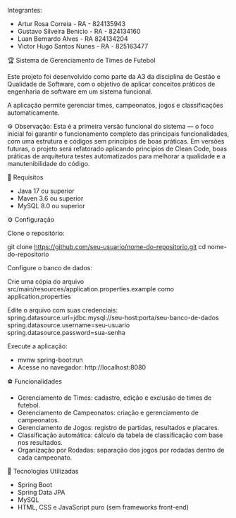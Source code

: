 Integrantes:

- Artur Rosa Correia - RA - 824135943
- Gustavo Silveira Benicio - RA - 824134160
- Luan Bernardo Alves - RA 824134204
- Victor Hugo Santos Nunes - RA - 825163477

🏆 Sistema de Gerenciamento de Times de Futebol

Este projeto foi desenvolvido como parte da A3 da disciplina de Gestão e Qualidade de Software, com o objetivo de aplicar conceitos práticos de engenharia de software em um sistema funcional.

A aplicação permite gerenciar times, campeonatos, jogos e classificações automaticamente.

⚙️ Observação: Esta é a primeira versão funcional do sistema — o foco inicial foi garantir o funcionamento completo das principais funcionalidades, com uma estrutura e códigos sem princípios de boas práticas.
Em versões futuras, o projeto será refatorado aplicando princípios de Clean Code, boas práticas de arquitetura testes automatizados para melhorar a qualidade e a manutenibilidade do código.

🚀 Requisitos

- Java 17 ou superior
- Maven 3.6 ou superior
- MySQL 8.0 ou superior

⚙️ Configuração

Clone o repositório:

git clone https://github.com/seu-usuario/nome-do-repositorio.git
cd nome-do-repositorio

Configure o banco de dados:

Crie uma cópia do arquivo src/main/resources/application.properties.example como application.properties

Edite o arquivo com suas credenciais:
spring.datasource.url=jdbc:mysql://seu-host:porta/seu-banco-de-dados
spring.datasource.username=seu-usuario
spring.datasource.password=sua-senha

Execute a aplicação:

- mvnw spring-boot:run
- Acesse no navegador: http://localhost:8080

⚽ Funcionalidades

- Gerenciamento de Times: cadastro, edição e exclusão de times de futebol.
- Gerenciamento de Campeonatos: criação e gerenciamento de campeonatos.
- Gerenciamento de Jogos: registro de partidas, resultados e placares.
- Classificação automática: cálculo da tabela de classificação com base nos resultados.
- Organização por Rodadas: separação dos jogos por rodadas dentro de cada campeonato.

🧩 Tecnologias Utilizadas

- Spring Boot
- Spring Data JPA
- MySQL
- HTML, CSS e JavaScript puro (sem frameworks front-end)

